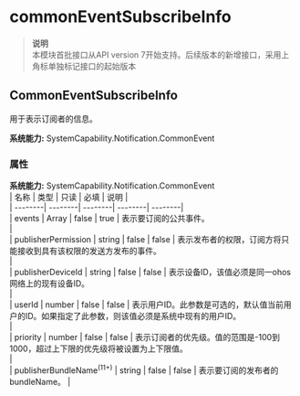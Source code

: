# commonEventSubscribeInfo    
> **说明**   
>本模块首批接口从API version 7开始支持。后续版本的新增接口，采用上角标单独标记接口的起始版本  
    
## CommonEventSubscribeInfo    
用于表示订阅者的信息。  
  
 **系统能力:**  SystemCapability.Notification.CommonEvent    
### 属性    
 **系统能力:**  SystemCapability.Notification.CommonEvent    
| 名称 | 类型 | 只读 | 必填 | 说明 |  
| --------| --------| --------| --------| --------|  
| events | Array<string> | false | true | 表示要订阅的公共事件。<br/> |  
| publisherPermission | string | false | false | 表示发布者的权限，订阅方将只能接收到具有该权限的发送方发布的事件。<br/> |  
| publisherDeviceId | string | false | false | 表示设备ID，该值必须是同一ohos网络上的现有设备ID。<br/> |  
| userId | number | false | false | 表示用户ID。此参数是可选的，默认值当前用户的ID。如果指定了此参数，则该值必须是系统中现有的用户ID。<br/> |  
| priority | number | false | false | 表示订阅者的优先级。值的范围是-100到1000，超过上下限的优先级将被设置为上下限值。<br/> |  
| publisherBundleName<sup>(11+)</sup> | string | false | false | 表示要订阅的发布者的bundleName。 |  
